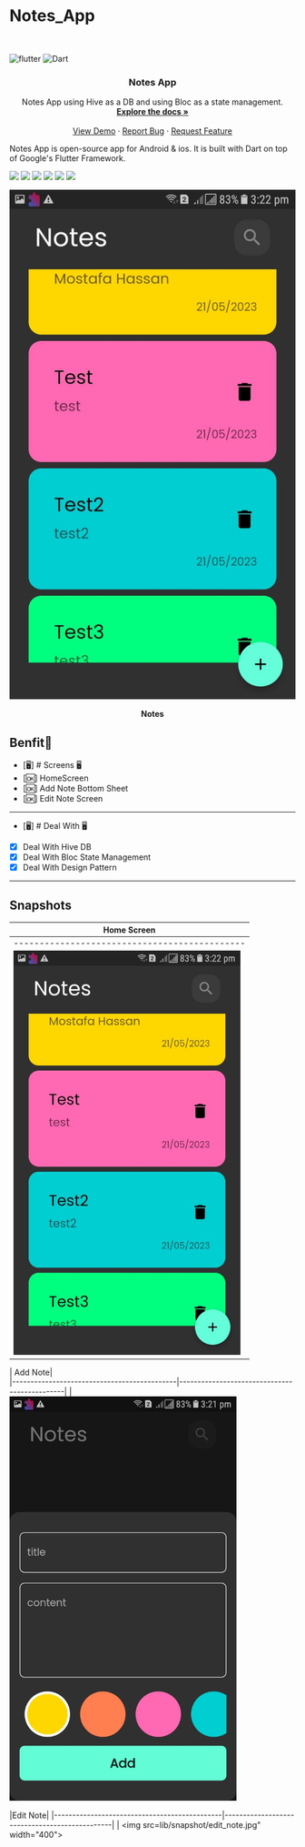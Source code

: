 # Notes_App


<br />

![flutter](https://img.shields.io/badge/Flutter-Framework-green?logo=flutter)
![Dart](https://img.shields.io/badge/Dart-Language-blue?logo=dart)


<h3 align="center">Notes App</h3>

  <p align="center">
    Notes App using Hive as a DB and using Bloc as a state management.
    <br />
    <a href="https://github.com/mostafahassan8799/Notes_App"><strong>Explore the docs »</strong></a>
    <br />
    <br />
    <a href="https://github.com/mostafahassan8799/Notes_App">View Demo</a>
    ·
    <a href="https://github.com/mostafahassan8799/Notes_App">Report Bug</a>
    ·
    <a href="https://github.com/mostafahassan8799/Notes_App">Request Feature</a>
  </p>
</div>



Notes App is open-source  app for Android & ios. It is built with Dart on top of Google's Flutter Framework.

<img height="50" src="https://user-images.githubusercontent.com/25181517/192108895-20dc3343-43e3-4a54-a90e-13a4abbc57b9.png"> <img height="50" src="https://user-images.githubusercontent.com/25181517/117269608-b7dcfb80-ae58-11eb-8e66-6cc8753553f0.png"> <img height="50" src="https://user-images.githubusercontent.com/25181517/121406611-a8246b80-c95e-11eb-9b11-b771486377f6.png"> <img height="50" src="https://user-images.githubusercontent.com/25181517/186884150-05e9ff6d-340e-4802-9533-2c3f02363ee3.png"> <img height="50" src="https://user-images.githubusercontent.com/25181517/186884152-ae609cca-8cf1-4175-8d60-1ce1fa078ca2.png"> <img height="50" src="https://user-images.githubusercontent.com/25181517/186884153-99edc188-e4aa-4c84-91b0-e2df260ebc33.png">




<p><img src="lib/snapshot/home.jpg" /></p>
<p align="center"><b>Notes</b></p>





## Benfit👻
- [🖥] # Screens 🖥
- [🆗] HomeScreen
- [🆗] Add Note Bottom Sheet 
- [🆗] Edit Note Screen
--------------------------------
- [🖥] # Deal With 🖥
- [x] Deal With Hive DB
- [x] Deal With Bloc State Management
- [x] Deal With Design Pattern 

------------------------------



## Snapshots


| Home Screen| 
|---------------------------------------------|
|---------------------------------------------|
|<img src="lib/snapshot/home.jpg" width="400">


| Add Note|           
|---------------------------------------------|----------------------------------------------|
| <img src="lib/snapshot/add_note.jpg" width="400"> 


|Edit Note| 
|----------------------------------------------|-----------------------------------------------|
| <img src=lib/snapshot/edit_note.jpg" width="400">




